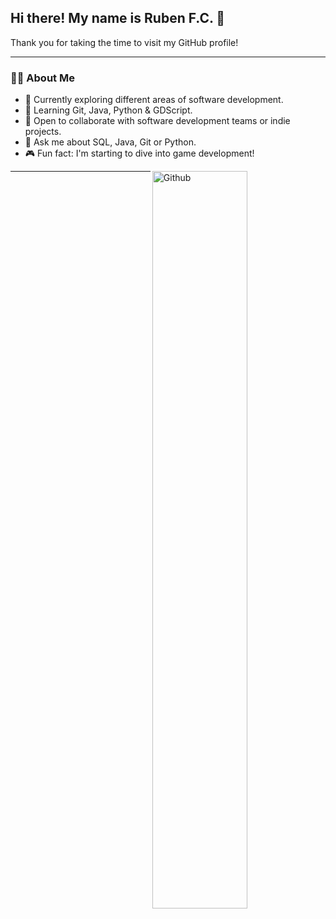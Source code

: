 ## Hi there! My name is Ruben F.C. 👋

<div size='20px'>Thank you for taking the time to visit my GitHub profile!</div>

---

### 👨‍💻 About Me  

- 🔭 Currently exploring different areas of software development.  
- 🌱 Learning Git, Java, Python & GDScript.  
- 👯 Open to collaborate with software development teams or indie projects.  
- 💬 Ask me about SQL, Java, Git or Python.  
- 🎮 Fun fact: I'm starting to dive into game development!

<img width="55%" align="right" alt="Github" src="[https://raw.githubusercontent.com/onimur/.github/master/.resources/git-header.svg](https://www.michaelpage.com.au/sites/michaelpage.com.au/files/2022-01/Software%20Developer.jpg)" />

---

  
<!--
**Rubenzt8/Rubenzt8** is a ✨ _special_ ✨ repository because its `README.md` (this file) appears on your GitHub profile.

Here are some ideas to get you started:

- 🔭 I’m currently working on ...
- 🌱 I’m currently learning ...
- 👯 I’m looking to collaborate on ...
- 🤔 I’m looking for help with ...
- 💬 Ask me about ...
- 📫 How to reach me: ...
- 😄 Pronouns: ...
- ⚡ Fun fact: ...
-->
